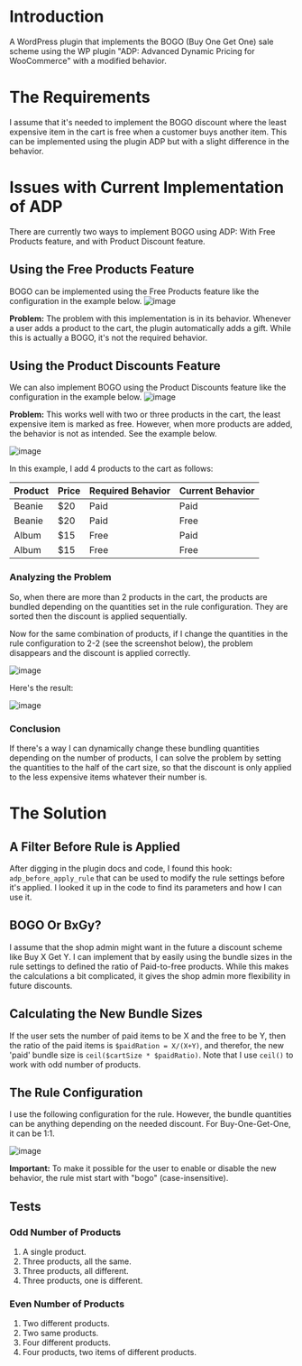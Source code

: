 # Introduction
A WordPress plugin that implements the BOGO (Buy One Get One) sale scheme using the WP plugin "ADP: Advanced Dynamic Pricing for WooCommerce" with a modified behavior. 

# The Requirements
I assume that it's needed to implement the BOGO discount where the least expensive item in the cart is free when a customer buys another item. This can be implemented using the plugin ADP but with a slight difference in the behavior.

# Issues with Current Implementation of ADP
There are currently two ways to implement BOGO using ADP: With Free Products feature, and with Product Discount feature.

## Using the Free Products Feature
BOGO can be implemented using the Free Products feature like the configuration in the example below.
![image](https://github.com/NourEdin/wp-adp-bogo-fixer/assets/7292410/42231357-bf58-4ccc-bbd5-136ac2a51d6b)

**Problem:** The problem with this implementation is in its behavior. Whenever a user adds a product to the cart, the plugin automatically adds a gift. While this is actually a BOGO, it's not the required behavior.

## Using the Product Discounts Feature
We can also implement BOGO using the Product Discounts feature like the configuration in the example below.
![image](https://github.com/NourEdin/wp-adp-bogo-fixer/assets/7292410/f023b13a-f42f-4e66-beba-5e96556e0118)

**Problem:** This works well with two or three products in the cart, the least expensive item is marked as free. However, when more products are added, the behavior is not as intended. See the example below.

![image](https://github.com/NourEdin/wp-adp-bogo-fixer/assets/7292410/9d762a68-8c31-447f-a74a-fb4bcc7bef6f)

In this example, I add 4 products to the cart as follows:

| Product | Price | Required Behavior | Current Behavior |
|---------|-------|-------------------|------------------|
| Beanie  | $20   | Paid              | Paid             |
| Beanie  | $20   | Paid              | Free             |
| Album   | $15   | Free              | Paid             |
| Album   | $15   | Free              | Free             |

### Analyzing the Problem
So, when there are more than 2 products in the cart, the products are bundled depending on the quantities set in the rule configuration. They are sorted then the discount is applied sequentially. 

Now for the same combination of products, if I change the quantities in the rule configuration to 2-2 (see the screenshot below), the problem disappears and the discount is applied correctly.

![image](https://github.com/NourEdin/wp-adp-bogo-fixer/assets/7292410/058be08f-81b0-4fa2-b2b4-6340efe1f3f0)

Here's the result:

![image](https://github.com/NourEdin/wp-adp-bogo-fixer/assets/7292410/f35816bd-b682-4b72-b075-78d0bab98795)

### Conclusion
If there's a way I can dynamically change these bundling quantities depending on the number of products, I can solve the problem by setting the quantities to the half of the cart size, so that the discount is only applied to the less expensive items whatever their number is. 

# The Solution

## A Filter Before Rule is Applied
After digging in the plugin docs and code, I found this hook: `adp_before_apply_rule` that can be used to modify the rule settings before it's applied. I looked it up in the code to find its parameters and how I can use it. 

## BOGO Or BxGy? 
I assume that the shop admin might want in the future a discount scheme like Buy X Get Y. I can implement that by easily using the bundle sizes in the rule settings to defined the ratio of Paid-to-free products. 
While this makes the calculations a bit complicated, it gives the shop admin more flexibility in future discounts.

## Calculating the New Bundle Sizes
If the user sets the number of paid items to be X and the free to be Y, then the ratio of the paid items is `$paidRation = X/(X+Y)`, and therefor, the new 'paid' bundle size is `ceil($cartSize * $paidRatio)`.
Note that I use `ceil()` to work with odd number of products.

## The Rule Configuration
I use the following configuration for the rule. However, the bundle quantities can be anything depending on the needed discount. For Buy-One-Get-One, it can be 1:1.

![image](https://github.com/NourEdin/wp-adp-bogo-fixer/assets/7292410/f023b13a-f42f-4e66-beba-5e96556e0118)

**Important:** To make it possible for the user to enable or disable the new behavior, the rule mist start with "bogo" (case-insensitive).

## Tests

### Odd Number of Products

1. A single product.
2. Three products, all the same.
3. Three products, all different.
4. Three products, one is different.

### Even Number of Products

1. Two different products.
2. Two same products.
3. Four different products.
4. Four products, two items of different products.





